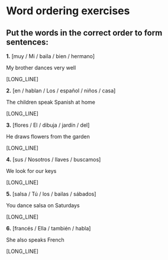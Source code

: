 # Word ordering exercises

## Put the words in the correct order to form sentences:

**1.** [muy / Mi / baila / bien / hermano]

   My brother dances very well

   [LONG_LINE]

**2.** [en / hablan / Los / español / niños / casa]

   The children speak Spanish at home

   [LONG_LINE]

**3.** [flores / El / dibuja / jardín / del]

   He draws flowers from the garden

   [LONG_LINE]

**4.** [sus / Nosotros / llaves / buscamos]

   We look for our keys

   [LONG_LINE]

**5.** [salsa / Tú / los / bailas / sábados]

   You dance salsa on Saturdays

   [LONG_LINE]

**6.** [francés / Ella / también / habla]

   She also speaks French

   [LONG_LINE]